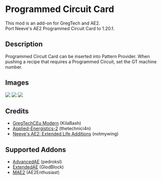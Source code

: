 # Programmed Circuit Card
This mod is an add-on for GregTech and AE2.  
Port Neeve's AE2 Programmed Circuit Card to 1.20.1.

## Description
Programmed Circuit Card can be inserted into Pattern Provider. When pushing a recipe that requires a Programmed Circuit, set the GT machine number.  

## Images
![](https://github.com/user-attachments/assets/c16816e1-2d03-453a-abd0-14a539bded3d)
![](https://github.com/user-attachments/assets/a6e7a248-fc94-4c8b-a595-5bde17a148e7)
![](https://github.com/user-attachments/assets/fa83040f-3244-481b-a941-c63aedd7f713)

## Credits
- [GregTechCEu Modern](https://www.curseforge.com/minecraft/mc-mods/gregtechceu-modern) (KilaBash)
- [Applied-Energistics-2](https://www.curseforge.com/minecraft/mc-mods/applied-energistics-2) (thetechnici4n)
- [Neeve's AE2: Extended Life Additions](https://www.curseforge.com/minecraft/mc-mods/nae2) (notmywing)

## Supported Addons
- [AdvancedAE](https://www.curseforge.com/minecraft/mc-mods/advancedae) (pedroksl)
- [ExtendedAE](https://www.curseforge.com/minecraft/mc-mods/ex-pattern-provider) (GlodBlock)
- [MAE2](https://www.curseforge.com/minecraft/mc-mods/modern-ae2-additions) (AE2Enthusiast)
